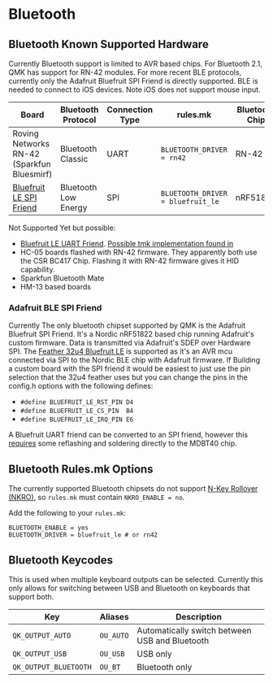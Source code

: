 # Bluetooth

## Bluetooth Known Supported Hardware

Currently Bluetooth support is limited to AVR based chips. For Bluetooth 2.1, QMK has support for RN-42 modules. For more recent BLE protocols, currently only the Adafruit Bluefruit SPI Friend is directly supported. BLE is needed to connect to iOS devices. Note iOS does not support mouse input.

|Board                                                           |Bluetooth Protocol  |Connection Type|rules.mk                         |Bluetooth Chip|
|----------------------------------------------------------------|--------------------|---------------|---------------------------------|--------------|
|Roving Networks RN-42 (Sparkfun Bluesmirf)                      |Bluetooth Classic   |UART           |`BLUETOOTH_DRIVER = rn42`        |RN-42         |
|[Bluefruit LE SPI Friend](https://www.adafruit.com/product/2633)|Bluetooth Low Energy|SPI            |`BLUETOOTH_DRIVER = bluefruit_le`|nRF51822      |

Not Supported Yet but possible:
* [Bluefruit LE UART Friend](https://www.adafruit.com/product/2479). [Possible tmk implementation found in](https://github.com/tmk/tmk_keyboard/issues/514)
* HC-05 boards flashed with RN-42 firmware. They apparently both use the CSR BC417 Chip. Flashing it with RN-42 firmware gives it HID capability.
* Sparkfun Bluetooth Mate
* HM-13 based boards

### Adafruit BLE SPI Friend
Currently The only bluetooth chipset supported by QMK is the Adafruit Bluefruit SPI Friend. It's a Nordic nRF51822 based chip running Adafruit's custom firmware. Data is transmitted via Adafruit's SDEP over Hardware SPI. The [Feather 32u4 Bluefruit LE](https://www.adafruit.com/product/2829) is supported as it's an AVR mcu connected via SPI to the Nordic BLE chip with Adafruit firmware. If Building a custom board with the SPI friend it would be easiest to just use the pin selection that the 32u4 feather uses but you can change the pins in the config.h options with the following defines:
* `#define BLUEFRUIT_LE_RST_PIN D4`
* `#define BLUEFRUIT_LE_CS_PIN  B4`
* `#define BLUEFRUIT_LE_IRQ_PIN E6`

A Bluefruit UART friend can be converted to an SPI friend, however this [requires](https://github.com/qmk/qmk_firmware/issues/2274) some reflashing and soldering directly to the MDBT40 chip.

<!-- FIXME: Document bluetooth support more completely. -->
## Bluetooth Rules.mk Options

The currently supported Bluetooth chipsets do not support [N-Key Rollover (NKRO)](../reference_glossary#n-key-rollover-nkro), so `rules.mk` must contain `NKRO_ENABLE = no`.

Add the following to your `rules.mk`:

```make
BLUETOOTH_ENABLE = yes
BLUETOOTH_DRIVER = bluefruit_le # or rn42
```

## Bluetooth Keycodes

This is used when multiple keyboard outputs can be selected. Currently this only allows for switching between USB and Bluetooth on keyboards that support both.

|Key                  |Aliases  |Description                                   |
|---------------------|---------|----------------------------------------------|
|`QK_OUTPUT_AUTO`     |`OU_AUTO`|Automatically switch between USB and Bluetooth|
|`QK_OUTPUT_USB`      |`OU_USB` |USB only                                      |
|`QK_OUTPUT_BLUETOOTH`|`OU_BT`  |Bluetooth only                                |
